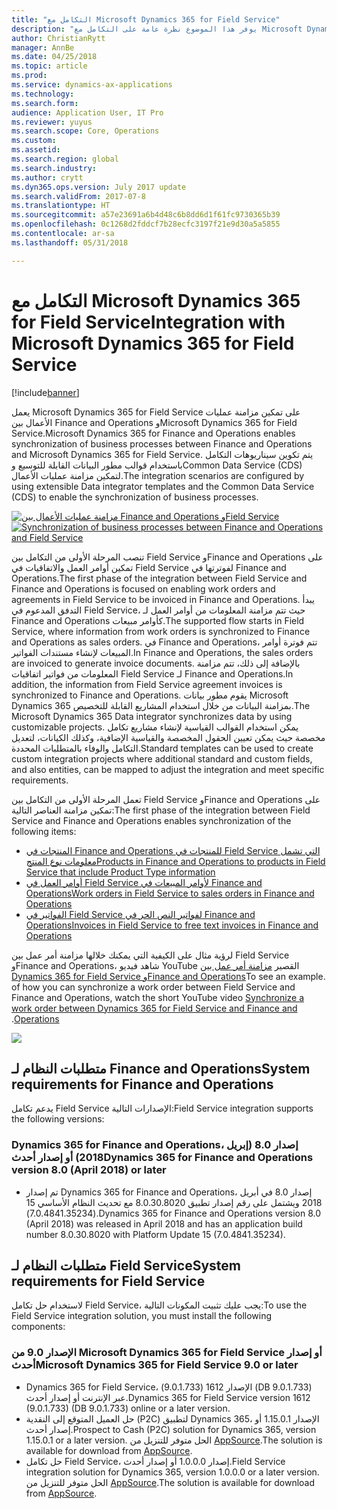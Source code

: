 ```yaml
---
title: "التكامل مع Microsoft Dynamics 365 for Field Service"
description: "يوفر هذا الموضوع نظرة عامة على التكامل مع Microsoft Dynamics 365 for Field Service."
author: ChristianRytt
manager: AnnBe
ms.date: 04/25/2018
ms.topic: article
ms.prod: 
ms.service: dynamics-ax-applications
ms.technology: 
ms.search.form: 
audience: Application User, IT Pro
ms.reviewer: yuyus
ms.search.scope: Core, Operations
ms.custom: 
ms.assetid: 
ms.search.region: global
ms.search.industry: 
ms.author: crytt
ms.dyn365.ops.version: July 2017 update
ms.search.validFrom: 2017-07-8
ms.translationtype: HT
ms.sourcegitcommit: a57e23691a6b4d48c6b8dd6d1f61fc9730365b39
ms.openlocfilehash: 0c1268d2fddcf7b28ecfc3197f21e9d30a5a5855
ms.contentlocale: ar-sa
ms.lasthandoff: 05/31/2018

---
```



# <a name="integration-with-microsoft-dynamics-365-for-field-service"></a><span data-ttu-id="f074e-103">التكامل مع Microsoft Dynamics 365 for Field Service</span><span class="sxs-lookup"><span data-stu-id="f074e-103">Integration with Microsoft Dynamics 365 for Field Service</span></span>

[!include[banner](../includes/banner.md)]

<span data-ttu-id="f074e-104">يعمل Microsoft Dynamics 365 for Field Service على تمكين مزامنة عمليات الأعمال بين Finance and Operations وMicrosoft Dynamics 365 for Field Service.</span><span class="sxs-lookup"><span data-stu-id="f074e-104">Microsoft Dynamics 365 for Finance and Operations enables synchronization of business processes between Finance and Operations and Microsoft Dynamics 365 for Field Service.</span></span> <span data-ttu-id="f074e-105">يتم تكوين سيناريوهات التكامل باستخدام قوالب مطور البيانات القابلة للتوسيع وCommon Data Service (CDS) لتمكين مزامنة عمليات الأعمال.</span><span class="sxs-lookup"><span data-stu-id="f074e-105">The integration scenarios are configured by using extensible Data integrator templates and the Common Data Service (CDS) to enable the synchronization of business processes.</span></span>

<span data-ttu-id="f074e-106">[![مزامنة عمليات الأعمال بين Finance and Operations وField Service](./media/field-service-integration.png)](./media/field-service-integration.png)</span><span class="sxs-lookup"><span data-stu-id="f074e-106">[![Synchronization of business processes between Finance and Operations and Field Service](./media/field-service-integration.png)](./media/field-service-integration.png)</span></span>

<span data-ttu-id="f074e-107">تنصب المرحلة الأولى من التكامل بين Field Service وFinance and Operations على تمكين أوامر العمل والاتفاقيات في Field Service لفوترتها في Finance and Operations.</span><span class="sxs-lookup"><span data-stu-id="f074e-107">The first phase  of the integration between Field Service and Finance and Operations is focused on enabling work orders and agreements in Field Service to be invoiced in Finance and Operations.</span></span> <span data-ttu-id="f074e-108">يبدأ التدفق المدعوم في Field Service، حيث تتم مزامنة المعلومات من أوامر العمل لـ Finance and Operations كأوامر مبيعات.</span><span class="sxs-lookup"><span data-stu-id="f074e-108">The supported flow starts in Field Service, where information from work orders is synchronized to Finance and Operations as sales orders.</span></span> <span data-ttu-id="f074e-109">في Finance and Operations، تتم فوترة أوامر المبيعات لإنشاء مستندات الفواتير.</span><span class="sxs-lookup"><span data-stu-id="f074e-109">In Finance and Operations, the sales orders are invoiced to generate invoice documents.</span></span> <span data-ttu-id="f074e-110">بالإضافة إلى ذلك، تتم مزامنة المعلومات من فواتير اتفاقيات Field Service لـ Finance and Operations.</span><span class="sxs-lookup"><span data-stu-id="f074e-110">In addition, the information from Field Service agreement invoices is synchronized to Finance and Operations.</span></span> <span data-ttu-id="f074e-111">يقوم مطور بيانات Microsoft Dynamics 365 بمزامنة البيانات من خلال استخدام المشاريع القابلة للتخصيص.</span><span class="sxs-lookup"><span data-stu-id="f074e-111">The Microsoft Dynamics 365 Data integrator synchronizes data by using customizable projects.</span></span> <span data-ttu-id="f074e-112">يمكن استخدام القوالب القياسية لإنشاء مشاريع تكامل مخصصة حيث يمكن تعيين الحقول المخصصة والقياسية الإضافية، وكذلك الكيانات، لتعديل التكامل والوفاء بالمتطلبات المحددة.</span><span class="sxs-lookup"><span data-stu-id="f074e-112">Standard templates can be used to create custom integration projects where additional standard and custom fields, and also entities, can be mapped to adjust the integration and meet specific requirements.</span></span>

<span data-ttu-id="f074e-113">تعمل المرحلة الأولى من التكامل بين Field Service وFinance and Operations على تمكين مزامنة العناصر التالية:</span><span class="sxs-lookup"><span data-stu-id="f074e-113">The first phase of the integration between Field Service and Finance and Operations enables synchronization of the following items:</span></span>

- [<span data-ttu-id="f074e-114">المنتجات في Finance and Operations للمنتجات في Field Service التي تشمل معلومات نوع المنتج</span><span class="sxs-lookup"><span data-stu-id="f074e-114">Products in Finance and Operations to products in Field Service that include Product Type information</span></span>](field-service-product.md)
- [<span data-ttu-id="f074e-115">أوامر العمل في Field Service لأوامر المبيعات في Finance and Operations</span><span class="sxs-lookup"><span data-stu-id="f074e-115">Work orders in Field Service to sales orders in Finance and Operations</span></span>](field-service-work-order.md)
- [<span data-ttu-id="f074e-116">الفواتير في Field Service لفواتير النص الحر في Finance and Operations</span><span class="sxs-lookup"><span data-stu-id="f074e-116">Invoices in Field Service to free text invoices in Finance and Operations</span></span>](field-service-invoice.md)

<span data-ttu-id="f074e-117">لرؤية مثال على الكيفية التي يمكنك خلالها مزامنة أمر عمل بين Field Service وFinance and Operations، شاهد فيديو YouTube القصير [مزامنة أمر عمل بين Dynamics 365 for Field Service وFinance and Operations‬‏‫](https://www.youtube.com/watch?v=hAB4TDVMjxU).</span><span class="sxs-lookup"><span data-stu-id="f074e-117">To see an example of how you can synchronize a work order between Field Service and Finance and Operations, watch the short YouTube video [Synchronize a work order between Dynamics 365 for Field Service and Finance and Operations](https://www.youtube.com/watch?v=hAB4TDVMjxU).</span></span>

[![](https://img.youtube.com/vi/hAB4TDVMjxU/0.jpg)](https://www.youtube.com/watch?v=hAB4TDVMjxU)

## <a name="system-requirements-for-finance-and-operations"></a><span data-ttu-id="f074e-118">متطلبات النظام لـ Finance and Operations</span><span class="sxs-lookup"><span data-stu-id="f074e-118">System requirements for Finance and Operations</span></span>
<span data-ttu-id="f074e-119">يدعم تكامل Field Service الإصدارات التالية:</span><span class="sxs-lookup"><span data-stu-id="f074e-119">Field Service integration supports the following versions:</span></span>

### <a name="dynamics-365-for-finance-and-operations-version-80-april-2018-or-later"></a><span data-ttu-id="f074e-120">Dynamics 365 for Finance and Operations، إصدار 8.0 (إبريل 2018) أو إصدار أحدث</span><span class="sxs-lookup"><span data-stu-id="f074e-120">Dynamics 365 for Finance and Operations version 8.0 (April 2018) or later</span></span>

- <span data-ttu-id="f074e-121">تم إصدار Dynamics 365 for Finance and Operations، إصدار 8.0 في أبريل 2018 ويشتمل على رقم إصدار تطبيق 8.0.30.8020 مع تحديث النظام الأساسي 15 (7.0.4841.35234).</span><span class="sxs-lookup"><span data-stu-id="f074e-121">Dynamics 365 for Finance and Operations version 8.0 (April 2018) was released in April 2018 and has an application build number 8.0.30.8020 with Platform Update 15 (7.0.4841.35234).</span></span> 

## <a name="system-requirements-for-field-service"></a><span data-ttu-id="f074e-122">متطلبات النظام لـ Field Service</span><span class="sxs-lookup"><span data-stu-id="f074e-122">System requirements for Field Service</span></span>
<span data-ttu-id="f074e-123">لاستخدام حل تكامل Field Service، يجب عليك تثبيت المكونات التالية:</span><span class="sxs-lookup"><span data-stu-id="f074e-123">To use the Field Service integration solution, you must install the following components:</span></span>

### <a name="microsoft-dynamics-365-for-field-service-90-or-later"></a><span data-ttu-id="f074e-124">الإصدار 9.0 من Microsoft Dynamics 365 for Field Service أو إصدار أحدث</span><span class="sxs-lookup"><span data-stu-id="f074e-124">Microsoft Dynamics 365 for Field Service 9.0 or later</span></span>

- <span data-ttu-id="f074e-125">Dynamics 365 for Field Service، الإصدار 1612 (9.0.1.733) (DB 9.0.1.733) عبر الإنترنت أو إصدار أحدث.</span><span class="sxs-lookup"><span data-stu-id="f074e-125">Dynamics 365 for Field Service version 1612 (9.0.1.733) (DB 9.0.1.733) online or a later version.</span></span>
- <span data-ttu-id="f074e-126">حل العميل المتوقع إلى النقدية (P2C) لتطبيق Dynamics 365، الإصدار 1.15.0.1 أو إصدار أحدث.</span><span class="sxs-lookup"><span data-stu-id="f074e-126">Prospect to Cash (P2C) solution for Dynamics 365, version 1.15.0.1 or a later version.</span></span> <span data-ttu-id="f074e-127">الحل متوفر للتنزيل من [AppSource](https://appsource.microsoft.com/en-us/product/dynamics-365/mscrm.c7a48b40-eed3-4d67-93ba-f2364281feb3).</span><span class="sxs-lookup"><span data-stu-id="f074e-127">The solution is available for download from [AppSource](https://appsource.microsoft.com/en-us/product/dynamics-365/mscrm.c7a48b40-eed3-4d67-93ba-f2364281feb3).</span></span>
- <span data-ttu-id="f074e-128">حل تكامل Field Service، إصدار 1.0.0.0 أو إصدار أحدث.</span><span class="sxs-lookup"><span data-stu-id="f074e-128">Field Service integration solution for Dynamics 365, version 1.0.0.0 or a later version.</span></span> <span data-ttu-id="f074e-129">الحل متوفر للتنزيل من [AppSource](https://appsource.microsoft.com/en-us/product/dynamics-365/mscrm.p2cfieldserviceintegration).</span><span class="sxs-lookup"><span data-stu-id="f074e-129">The solution is available for download from [AppSource](https://appsource.microsoft.com/en-us/product/dynamics-365/mscrm.p2cfieldserviceintegration).</span></span>

